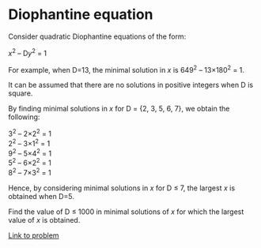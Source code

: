 # Diophantine equation

<p>Consider quadratic Diophantine equations of the form:</p>
<p class="margin_left"><i>x</i><sup>2</sup> – D<i>y</i><sup>2</sup> = 1</p>
<p>For example, when D=13, the minimal solution in <i>x</i> is 649<sup>2</sup> – 13×180<sup>2</sup> = 1.</p>
<p>It can be assumed that there are no solutions in positive integers when D is square.</p>
<p>By finding minimal solutions in <i>x</i> for D = {2, 3, 5, 6, 7}, we obtain the following:</p>
<p class="margin_left">3<sup>2</sup> – 2×2<sup>2</sup> = 1<br />
2<sup>2</sup> – 3×1<sup>2</sup> = 1<br /><span class="red strong">9</span><sup>2</sup> – 5×4<sup>2</sup> = 1<br />
5<sup>2</sup> – 6×2<sup>2</sup> = 1<br />
8<sup>2</sup> – 7×3<sup>2</sup> = 1</p>
<p>Hence, by considering minimal solutions in <i>x</i> for D ≤ 7, the largest <i>x</i> is obtained when D=5.</p>
<p>Find the value of D ≤ 1000 in minimal solutions of <i>x</i> for which the largest value of <i>x</i> is obtained.</p>


[Link to problem](https://projecteuler.net/problem=66)
